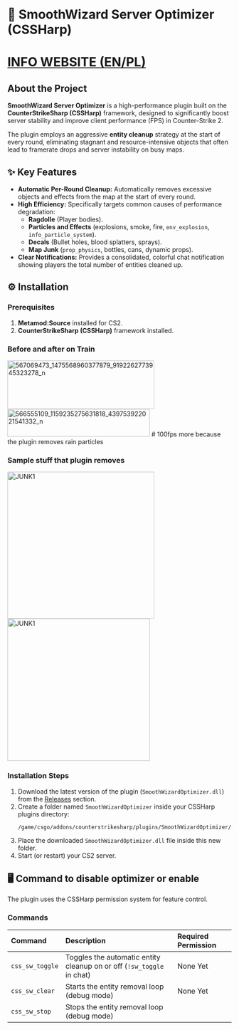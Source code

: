 # 🚀 SmoothWizard Server Optimizer (CSSHarp)
# [INFO WEBSITE (EN/PL)](https://smoothwizard.com/cs2-fps-optimization-plugin-smoothwizard-server-cleaner-reduce-lag/)

## About the Project

**SmoothWizard Server Optimizer** is a high-performance plugin built on the **CounterStrikeSharp (CSSHarp)** framework, designed to significantly boost server stability and improve client performance (FPS) in Counter-Strike 2.

The plugin employs an aggressive **entity cleanup** strategy at the start of every round, eliminating stagnant and resource-intensive objects that often lead to framerate drops and server instability on busy maps.

## ✨ Key Features

* **Automatic Per-Round Cleanup:** Automatically removes excessive objects and effects from the map at the start of every round.
* **High Efficiency:** Specifically targets common causes of performance degradation:
    * **Ragdolle** (Player bodies).
    * **Particles and Effects** (explosions, smoke, fire, `env_explosion`, `info_particle_system`).
    * **Decals** (Bullet holes, blood splatters, sprays).
    * **Map Junk** (`prop_physics`, bottles, cans, dynamic props).
* **Clear Notifications:** Provides a consolidated, colorful chat notification showing players the total number of entities cleaned up.

## ⚙️ Installation

### Prerequisites
1.  **Metamod:Source** installed for CS2.
2.  **CounterStrikeSharp (CSSHarp)** framework installed.

### Before and after on Train 
<img width="330" height="109" alt="567069473_1475568960377879_9192262773945323278_n" src="https://github.com/user-attachments/assets/a2f5941b-080f-46f4-abc2-859496613cff" />
<img width="320" height="62" alt="566555109_1159235275631818_439753922021541332_n" src="https://github.com/user-attachments/assets/c9a1d0ae-f51d-4699-9c18-6eb31ca53027" />
# 100fps more because the plugin removes rain particles 

### Sample stuff that plugin removes
<img width="330" height="auto" alt="JUNK1" src="https://smoothwizard.com/wp-content/uploads/2025/10/MedalTVCounterStrike220251027204002-768x432.png" />
<img width="320" height="auto" alt="JUNK1" src="https://smoothwizard.com/wp-content/uploads/2025/10/MedalTVCounterStrike220251027204023-768x432.png" />

### Installation Steps
1.  Download the latest version of the plugin (`SmoothWizardOptimizer.dll`) from the [Releases](https://github.com/TwojaNazwaUżytkownika/NazwaRepozytorium/releases) section.
2.  Create a folder named `SmoothWizardOptimizer` inside your CSSHarp plugins directory:
    ```
    /game/csgo/addons/counterstrikesharp/plugins/SmoothWizardOptimizer/
    ```
3.  Place the downloaded `SmoothWizardOptimizer.dll` file inside this new folder.
4.  Start (or restart) your CS2 server.

## 🖥️ Command to disable optimizer or enable

The plugin uses the CSSHarp permission system for feature control.

### Commands

| Command           | Description                                                        | Required Permission |
| :---------------- | :----------------------------------------------------------------- | :------------------ |
| `css_sw_toggle`   | Toggles the automatic entity cleanup on or off (`!sw_toggle` in chat) | None Yet         |
| `css_sw_clear`    | Starts the entity removal loop (debug mode)                        | None Yet         |
| `css_sw_stop`     | Stops the entity removal loop (debug mode)           
